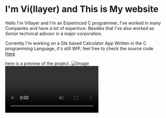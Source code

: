 # I'm Vi(llayer) and This is My website

Hello I'm Villayer and I'm an Experinced C programmer, I've worked in many Companies and have _a lot_ of experince.
Besides that I've also worked as _Senior_ technical adivsor in a major corporation.

Currently I'm working on a Gtk based Calculator App Written in the C programming Language, it's still WIP, feel free to check the source code [Here](https://github.com/villayer/Calculator)

here is a preview of the project.
![Image](calc2.png)
![Image](pre.webm)

